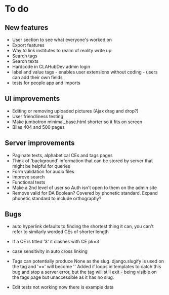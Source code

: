 # To do

## New features
- User section to see what everyone's worked on
- Export features
- Way to link institutes to realm of reality write up
- Search tags
- Search texts
- Hardcode in CLAHubDev admin login
- label and value tags - enables user extensions without coding - users can add their own fields
- tests for people app and imports

## UI improvements
- Editing or removing uploaded pictures (Ajax drag and drop?)
- User friendliness testing
- Make jumbotron minimal_base.html shorter so it fits on screen
- Bilas 404 and 500 pages

## Server improvements
- Paginate texts, alphabetical CEs and tags pages
- Think of 'background' information that can be stored by server that might be helpful for queries
- Form validation for audio files
- Improve search
- Functional tests
- Make a 2nd level of user so Auth isn't open to them on the admin site
- Remove valid for DA Boolean? Covered by phonetic standard. Expand phonetic standard to include orthography?

## Bugs
- auto hyperlink defaults to finding the shortest thing it can, you can't refer to similarly worded CEs of shorter length
- If a CE is titled '3' it clashes with CE pk=3
- case sensitivity in auto cross linking
- Tags can potentially produce None as the slug. django.slugify is used on the tag and '==' will become ''
Added if loops in templates to catch this bug and stop a server error, but the tag will still exit - being
visible on the tags page but unaccessible as it has no slug.

- Edit tests not working now there is example data





